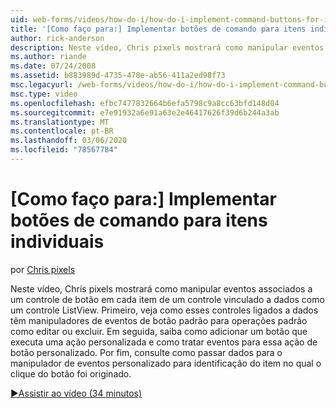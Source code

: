 ```yaml
---
uid: web-forms/videos/how-do-i/how-do-i-implement-command-buttons-for-individual-items
title: '[Como faço para:] Implementar botões de comando para itens individuais | Microsoft Docs'
author: rick-anderson
description: Neste vídeo, Chris pixels mostrará como manipular eventos associados a um controle de botão em cada item de um controle vinculado a dados como um controle ListView. Primeiro,...
ms.author: riande
ms.date: 07/24/2008
ms.assetid: b883989d-4735-478e-ab56-411a2ed98f73
msc.legacyurl: /web-forms/videos/how-do-i/how-do-i-implement-command-buttons-for-individual-items
msc.type: video
ms.openlocfilehash: efbc7477832664b6efa5798c9a8cc63bfd148d04
ms.sourcegitcommit: e7e91932a6e91a63e2e46417626f39d6b244a3ab
ms.translationtype: MT
ms.contentlocale: pt-BR
ms.lasthandoff: 03/06/2020
ms.locfileid: "78567784"
---
```

# <a name="how-do-i-implement-command-buttons-for-individual-items"></a>[Como faço para:] Implementar botões de comando para itens individuais

por [Chris pixels](https://twitter.com/chrispels)

Neste vídeo, Chris pixels mostrará como manipular eventos associados a um controle de botão em cada item de um controle vinculado a dados como um controle ListView. Primeiro, veja como esses controles ligados a dados têm manipuladores de eventos de botão padrão para operações padrão como editar ou excluir. Em seguida, saiba como adicionar um botão que executa uma ação personalizada e como tratar eventos para essa ação de botão personalizado. Por fim, consulte como passar dados para o manipulador de eventos personalizado para identificação do item no qual o clique do botão foi originado.

[&#9654;Assistir ao vídeo (34 minutos)](https://channel9.msdn.com/Blogs/ASP-NET-Site-Videos/how-do-i-implement-command-buttons-for-individual-items)
